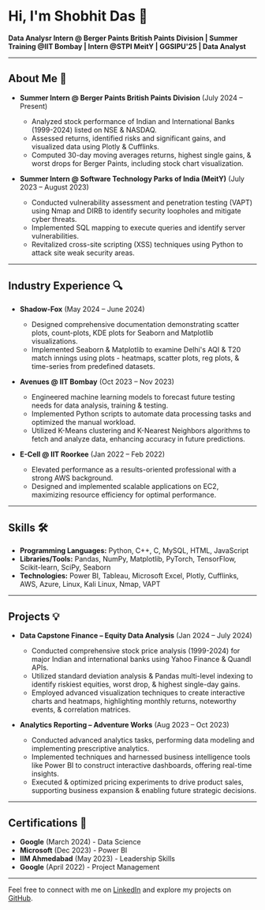 # Hi, I'm Shobhit Das 👋

**Data Analysr Intern @ Berger Paints British Paints Division | Summer Training @IIT Bombay | Intern @STPI MeitY | GGSIPU'25 | Data Analyst**

---

## About Me 🚀

- **Summer Intern @ Berger Paints British Paints Division** (July 2024 – Present)
  - Analyzed stock performance of Indian and International Banks (1999-2024) listed on NSE & NASDAQ.
  - Assessed returns, identified risks and significant gains, and visualized data using Plotly & Cufflinks.
  - Computed 30-day moving averages returns, highest single gains, & worst drops for Berger Paints, including stock chart visualization.

- **Summer Intern @ Software Technology Parks of India (MeitY)** (July 2023 – August 2023)
  - Conducted vulnerability assessment and penetration testing (VAPT) using Nmap and DIRB to identify security loopholes and mitigate cyber threats.
  - Implemented SQL mapping to execute queries and identify server vulnerabilities.
  - Revitalized cross-site scripting (XSS) techniques using Python to attack site weak security areas.

---

## Industry Experience 🔍

- **Shadow-Fox** (May 2024 – June 2024)
  - Designed comprehensive documentation demonstrating scatter plots, count-plots, KDE plots for Seaborn and Matplotlib visualizations.
  - Implemented Seaborn & Matplotlib to examine Delhi's AQI & T20 match innings using plots - heatmaps, scatter plots, reg plots, & time-series from predefined datasets.

- **Avenues @ IIT Bombay** (Oct 2023 – Nov 2023)
  - Engineered machine learning models to forecast future testing needs for data analysis, training & testing.
  - Implemented Python scripts to automate data processing tasks and optimized the manual workload.
  - Utilized K-Means clustering and K-Nearest Neighbors algorithms to fetch and analyze data, enhancing accuracy in future predictions.

- **E-Cell @ IIT Roorkee** (Jan 2022 – Feb 2022)
  - Elevated performance as a results-oriented professional with a strong AWS background.
  - Designed and implemented scalable applications on EC2, maximizing resource efficiency for optimal performance.

---

## Skills 🛠️

- **Programming Languages:** Python, C++, C, MySQL, HTML, JavaScript
- **Libraries/Tools:** Pandas, NumPy, Matplotlib, PyTorch, TensorFlow, Scikit-learn, SciPy, Seaborn
- **Technologies:** Power BI, Tableau, Microsoft Excel, Plotly, Cufflinks, AWS, Azure, Linux, Kali Linux, Nmap, VAPT

---

## Projects 💡

- **Data Capstone Finance – Equity Data Analysis** (Jan 2024 – July 2024)
  - Conducted comprehensive stock price analysis (1999-2024) for major Indian and international banks using Yahoo Finance & Quandl APIs.
  - Utilized standard deviation analysis & Pandas multi-level indexing to identify riskiest equities, worst drop, & highest single-day gains.
  - Employed advanced visualization techniques to create interactive charts and heatmaps, highlighting monthly returns, noteworthy events, & correlation matrices.

- **Analytics Reporting – Adventure Works** (Aug 2023 – Oct 2023)
  - Conducted advanced analytics tasks, performing data modeling and implementing prescriptive analytics.
  - Implemented techniques and harnessed business intelligence tools like Power BI to construct interactive dashboards, offering real-time insights.
  - Executed & optimized pricing experiments to drive product sales, supporting business expansion & enabling future strategic decisions.

---

## Certifications 📜

- **Google** (March 2024) - Data Science
- **Microsoft** (Dec 2023) - Power BI
- **IIM Ahmedabad** (May 2023) - Leadership Skills
- **Google** (April 2022) - Project Management

---

Feel free to connect with me on [LinkedIn](https://www.linkedin.com) and explore my projects on [GitHub](https://github.com/shobhit-das).
